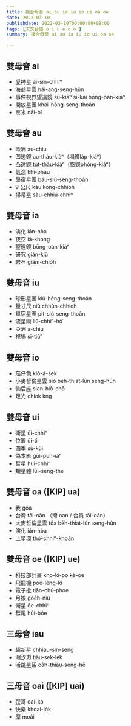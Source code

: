 ```yaml
---
title: 複合母音 ai au ia iu io ui oa oe
date: 2022-03-10
publishdate: 2022-03-10T00:00:00+08:00
tags: [天文台語 o i u e o o͘]
summary: 複合母音 ai au ia iu io ui oa oe

---
```


## 雙母音 ai
- 愛神星 ài-sîn-chhiⁿ
- 海翁星雲 hái-ang-seng-hûn
- 事件視界望遠鏡 sū-kiāⁿ sī-kài bōng-oán-kiàⁿ
- 開放星團 khai-hòng-seng-thoân
- 奈米 nāi-bí

## 雙母音 au
- 歐洲 au-chiu
- 凹透鏡 au-thàu-kiàⁿ（塌鏡la̍p-kiàⁿ）
- 凸透鏡 tu̍t-thàu-kiàⁿ（膨鏡phòng-kiàⁿ）
- 氣泡 khì-phàu
- 昴宿星團 báu-siù-seng-thoân
- 9 公尺 káu kong-chhioh
- 掃帚星 sàu-chhiú-chhiⁿ

## 雙母音 ia
- 演化 ián-hòa
- 夜空 iā-khong
- 望遠鏡 bōng-oán-kiàⁿ
- 研究 gián-kiù
- 岩石 giâm-chio̍h

## 雙母音 iu
- 球形星團 kiû-hêng-seng-thoân
- 量寸尺 niû chhùn-chhioh
- 畢宿星團 pit-siù-seng-thoân
- 流星雨 liû-chhiⁿ-hō͘
- 亞洲 a-chiu
- 視場 sī-tiûⁿ

## 雙母音 io
- 茄仔色 kiô-á-sek
- 小麥哲倫星雲 sió be̍h-thiat-lûn seng-hûn
- 仙后座 sian-hiō-chō
- 足光 chiok kng

## 雙母音 ui
- 衛星 ūi-chhiⁿ
- 位置 ūi-tì
- 四季 sù-kùi
- 偽本影 gūi-pún-iáⁿ
- 彗星 hui-chhiⁿ
- 類星體 lūi-seng-thé

## 雙母音 oa ([KIP] ua)
- 我 góa
- 台灣 tâi-oân （灣 oan / 台員 tâi-oân）
- 大麥哲倫星雲 tōa be̍h-thiat-lûn seng-hûn
- 演化 ián-hòa
- 土星環 thó͘-chhiⁿ-khoân

## 雙母音 oe ([KIP] ue)
- 科技部計畫 kho-ki-pō͘ kè-ōe
- 飛龍機 poe-lêng-ki
- 電子批 tiān-chú-phoe
- 月娘 goe̍h-niû
- 衛星 ōe-chhiⁿ
- 彗尾 hūi-bóe

## 三母音 iau
- 超新星 chhiau-sin-seng
- 潮汐力 tiâu-sek-le̍k
- 活跳星系 oa̍h-thiàu-seng-hē

## 三母音 oai ([KIP] uai)
- 歪哥 oai-ko
- 快樂 khoài-lo̍k
- 糜 moâi
